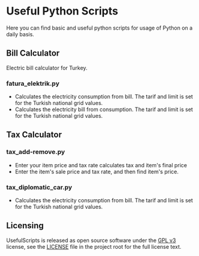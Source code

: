 # Useful Python Scripts

Here you can find basic and useful python scripts for usage of Python on a daily basis.

## Bill Calculator

Electric bill calculator for Turkey.

### fatura_elektrik.py

* Calculates the electricity consumption from bill. The tarif and limit is set for the Turkish national grid values.
* Calculates the electricity bill from consumption. The tarif and limit is set for the Turkish national grid values.

## Tax Calculator

### tax_add-remove.py

* Enter your item price and tax rate calculates tax and item's final price
* Enter the item's sale price and tax rate, and then find item's price.

### tax_diplomatic_car.py

* Calculates the electricity consumption from bill. The tarif and limit is set for the Turkish national grid values.

## Licensing

UsefulScripts is released as open source software under the [GPL v3](https://opensource.org/licenses/gpl-3.0.html) license, see the [LICENSE](./LICENSE) file in the project root for the full license text.
